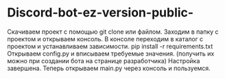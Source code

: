 # Discord-bot-ez-version-public-
Скачиваем проект с помощью git clone  или файлом.
Заходим в папку с проектом и открываем консоль. В консоле переходим в каталог с проектом и устанавливаем зависимости.
pip install -r requirements.txt
Открываем config.py и вписываем требуемые значения. (получить их можно при создании бота на странице разработчика)
Настройка завершена.
Теперь открываем main.py через консоль и пользуемся.
